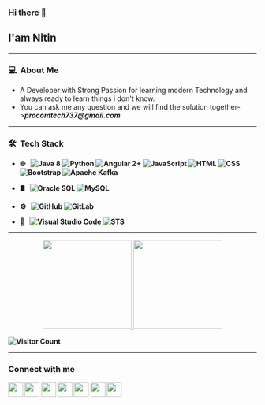 ### Hi there 👋

<h2>I'am Nitin</h2>
<hr />

<h3> 💻 &nbsp;About Me </h3>

<ul><li>A Developer with Strong Passion for learning modern Technology and always ready to learn things i don't know.</li>
  <li>You can ask me any question and we will find the solution together-><b><i>procomtech737@gmail.com</i></li>
</ul>

<hr>
<h3> 🛠 &nbsp;Tech Stack</h3>

- 🌐 &nbsp;
  ![Java 8](https://img.shields.io/badge/-Java%208-333333?style=flat&logo=java&logoColor=red)
  ![Python](https://img.shields.io/badge/-Python-333333?style=flat&logo=python)
  ![Angular 2+](https://img.shields.io/badge/-Angular2+-333333?style=flat&logo=angular)
  ![JavaScript](https://img.shields.io/badge/-JavaScript-333333?style=flat&logo=javascript)
  ![HTML](https://img.shields.io/badge/-HTML-333333?style=flat&logo=HTML5)
  ![CSS](https://img.shields.io/badge/-CSS-333333?style=flat&logo=CSS3&logoColor=1572B6)
  ![Bootstrap](https://img.shields.io/badge/-Bootstrap-333333?style=flat&logo=bootstrap&logoColor=563D7C)
  ![Apache Kafka](https://img.shields.io/badge/-Apache%20Kafka-333333?style=flat&logo=apache+kafka)
  
- 🛢 &nbsp;
  ![Oracle SQL](https://img.shields.io/badge/-Oracle%20SQL-333333?style=flat&logo=oraclesql)
  ![MySQL](https://img.shields.io/badge/-MySQL-333333?style=flat&logo=mysql)
- ⚙️ &nbsp;
  ![GitHub](https://img.shields.io/badge/-GitHub-333333?style=flat&logo=github)
  ![GitLab](https://img.shields.io/badge/-GitLab-333333?style=flat&logo=gitlab)
  
- 🔧 &nbsp;
  ![Visual Studio Code](https://img.shields.io/badge/-Visual%20Studio%20Code-333333?style=flat&logo=visual-studio-code&logoColor=007ACC)
  ![STS](https://img.shields.io/badge/-Spring%20Tool%20Suite-333333?style=flat&logo=spring)

<hr>

<p align="center">
<a href="https://github.com/mordor737">
  <img height="180em" src="https://github-readme-stats.vercel.app/api?username=mordor737&show_icons=true&theme=vue-dark&include_all_commits=true&count_private=true" />
  <img height="180em" src="https://github-readme-stats-eight-theta.vercel.app/api/top-langs/?username=mordor737&layout=compact&exclude_lang=java+r&theme=vue-dark" />
</a>
</p>

  ![Visitor Count](https://komarev.com/ghpvc/?username=mordor737)

<hr>

### Connect with me
[<img height="30" src="https://img.shields.io/badge/twitter-%231DA1F2.svg?&style=for-the-badge&logo=twitter&logoColor=white" />][twitter]
[<img height="30" src="https://img.shields.io/badge/linkedin-%230077B5.svg?&style=for-the-badge&logo=linkedin&logoColor=white" />][LinkedIn]
[<img height="30" src = "https://img.shields.io/badge/instagram-%23E4405F.svg?&style=for-the-badge&logo=instagram&logoColor=white">][Instagram] 
[<img height="30" src = "https://img.shields.io/badge/facebook-%231877F2.svg?&style=for-the-badge&logo=facebook&logoColor=white">][Facebook]
[<img height="30" src="https://img.shields.io/badge/medium-%231DA1F2.svg?&style=for-the-badge&logo=twitter&logoColor=white" />][Medium]
[<img height="30" src="https://img.shields.io/badge/hashnode-%230077B5.svg?&style=for-the-badge&logo=linkedin&logoColor=white" />][HashNode]
[<img height="30" src = "https://img.shields.io/badge/dev-%231877F2.svg?&style=for-the-badge&logo=dev&logoColor=white">][dev.to]
<br />




[twitter]: https://twitter.com/Nitin26743927
[LinkedIn]: https://www.linkedin.com/in/nitin737/
[Instagram]: https://www.instagram.com/mordor.code/
[Facebook]: https://www.facebook.com/nitin.unknown/
[dev.to]: https://dev.to/mordor737/
[HashNode]: https://hashnode.com/@morder737
[Medium]: https://medium.com/@procomtech737
[reddit]: https://www.reddit.com/user/mordor737
